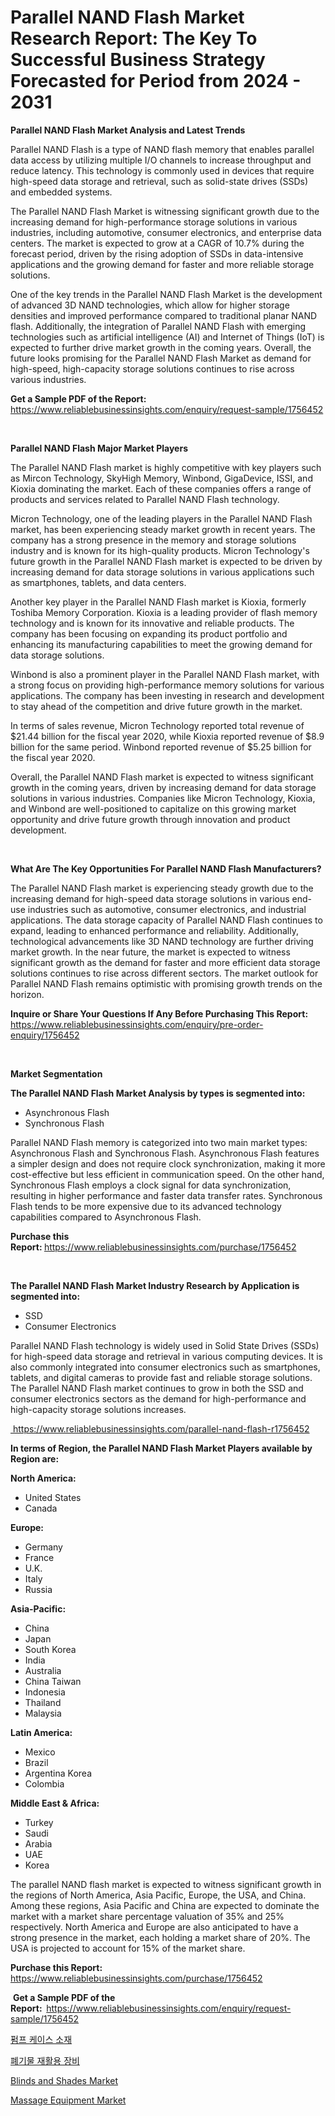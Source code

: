 <p><h1>Parallel NAND Flash Market Research Report: The Key To Successful Business Strategy Forecasted for Period from 2024 - 2031</h1></p><p><strong>Parallel NAND Flash Market Analysis and Latest Trends</strong></p>
<p><p>Parallel NAND Flash is a type of NAND flash memory that enables parallel data access by utilizing multiple I/O channels to increase throughput and reduce latency. This technology is commonly used in devices that require high-speed data storage and retrieval, such as solid-state drives (SSDs) and embedded systems.</p><p>The Parallel NAND Flash Market is witnessing significant growth due to the increasing demand for high-performance storage solutions in various industries, including automotive, consumer electronics, and enterprise data centers. The market is expected to grow at a CAGR of 10.7% during the forecast period, driven by the rising adoption of SSDs in data-intensive applications and the growing demand for faster and more reliable storage solutions.</p><p>One of the key trends in the Parallel NAND Flash Market is the development of advanced 3D NAND technologies, which allow for higher storage densities and improved performance compared to traditional planar NAND flash. Additionally, the integration of Parallel NAND Flash with emerging technologies such as artificial intelligence (AI) and Internet of Things (IoT) is expected to further drive market growth in the coming years. Overall, the future looks promising for the Parallel NAND Flash Market as demand for high-speed, high-capacity storage solutions continues to rise across various industries.</p></p>
<p><strong>Get a Sample PDF of the Report:&nbsp;</strong> <a href="https://www.reliablebusinessinsights.com/enquiry/request-sample/1756452">https://www.reliablebusinessinsights.com/enquiry/request-sample/1756452</a></p>
<p>&nbsp;</p>
<p><strong>Parallel NAND Flash Major Market Players</strong></p>
<p><p>The Parallel NAND Flash market is highly competitive with key players such as Mircon Technology, SkyHigh Memory, Winbond, GigaDevice, ISSI, and Kioxia dominating the market. Each of these companies offers a range of products and services related to Parallel NAND Flash technology.</p><p>Micron Technology, one of the leading players in the Parallel NAND Flash market, has been experiencing steady market growth in recent years. The company has a strong presence in the memory and storage solutions industry and is known for its high-quality products. Micron Technology's future growth in the Parallel NAND Flash market is expected to be driven by increasing demand for data storage solutions in various applications such as smartphones, tablets, and data centers.</p><p>Another key player in the Parallel NAND Flash market is Kioxia, formerly Toshiba Memory Corporation. Kioxia is a leading provider of flash memory technology and is known for its innovative and reliable products. The company has been focusing on expanding its product portfolio and enhancing its manufacturing capabilities to meet the growing demand for data storage solutions.</p><p>Winbond is also a prominent player in the Parallel NAND Flash market, with a strong focus on providing high-performance memory solutions for various applications. The company has been investing in research and development to stay ahead of the competition and drive future growth in the market.</p><p>In terms of sales revenue, Micron Technology reported total revenue of $21.44 billion for the fiscal year 2020, while Kioxia reported revenue of $8.9 billion for the same period. Winbond reported revenue of $5.25 billion for the fiscal year 2020.</p><p>Overall, the Parallel NAND Flash market is expected to witness significant growth in the coming years, driven by increasing demand for data storage solutions in various industries. Companies like Micron Technology, Kioxia, and Winbond are well-positioned to capitalize on this growing market opportunity and drive future growth through innovation and product development.</p></p>
<p>&nbsp;</p>
<p><strong>What Are The Key Opportunities For Parallel NAND Flash Manufacturers?</strong></p>
<p><p>The Parallel NAND Flash market is experiencing steady growth due to the increasing demand for high-speed data storage solutions in various end-use industries such as automotive, consumer electronics, and industrial applications. The data storage capacity of Parallel NAND Flash continues to expand, leading to enhanced performance and reliability. Additionally, technological advancements like 3D NAND technology are further driving market growth. In the near future, the market is expected to witness significant growth as the demand for faster and more efficient data storage solutions continues to rise across different sectors. The market outlook for Parallel NAND Flash remains optimistic with promising growth trends on the horizon.</p></p>
<p><strong>Inquire or Share Your Questions If Any Before Purchasing This Report:</strong> <a href="https://www.reliablebusinessinsights.com/enquiry/pre-order-enquiry/1756452">https://www.reliablebusinessinsights.com/enquiry/pre-order-enquiry/1756452</a></p>
<p>&nbsp;</p>
<p><strong>Market Segmentation</strong></p>
<p><strong>The Parallel NAND Flash Market Analysis by types is segmented into:</strong></p>
<p><ul><li>Asynchronous Flash</li><li>Synchronous Flash</li></ul></p>
<p><p>Parallel NAND Flash memory is categorized into two main market types: Asynchronous Flash and Synchronous Flash. Asynchronous Flash features a simpler design and does not require clock synchronization, making it more cost-effective but less efficient in communication speed. On the other hand, Synchronous Flash employs a clock signal for data synchronization, resulting in higher performance and faster data transfer rates. Synchronous Flash tends to be more expensive due to its advanced technology capabilities compared to Asynchronous Flash.</p></p>
<p><strong>Purchase this Report:&nbsp;</strong><a href="https://www.reliablebusinessinsights.com/purchase/1756452">https://www.reliablebusinessinsights.com/purchase/1756452</a></p>
<p>&nbsp;</p>
<p><strong>The Parallel NAND Flash Market Industry Research by Application is segmented into:</strong></p>
<p><ul><li>SSD</li><li>Consumer Electronics</li></ul></p>
<p><p>Parallel NAND Flash technology is widely used in Solid State Drives (SSDs) for high-speed data storage and retrieval in various computing devices. It is also commonly integrated into consumer electronics such as smartphones, tablets, and digital cameras to provide fast and reliable storage solutions. The Parallel NAND Flash market continues to grow in both the SSD and consumer electronics sectors as the demand for high-performance and high-capacity storage solutions increases.</p></p>
<p><a href="https://www.reliablebusinessinsights.com/parallel-nand-flash-r1756452">&nbsp;https://www.reliablebusinessinsights.com/parallel-nand-flash-r1756452</a></p>
<p><strong>In terms of Region, the Parallel NAND Flash Market Players available by Region are:</strong></p>
<p>
    <p> <strong> North America: </strong>
        <ul>
            <li>United States</li>
            <li>Canada</li>
        </ul>
        </p> 
    <p> <strong> Europe: </strong>
        <ul>
            <li>Germany</li>
            <li>France</li>
            <li>U.K.</li>
            <li>Italy</li>
            <li>Russia</li>
        </ul>
        </p> 
    <p> <strong> Asia-Pacific: </strong>
        <ul>
            <li>China</li>
            <li>Japan</li>
            <li>South Korea</li>
            <li>India</li>
            <li>Australia</li>
            <li>China Taiwan</li>
            <li>Indonesia</li>
            <li>Thailand</li>
            <li>Malaysia</li>
        </ul>
        </p> 
    <p> <strong> Latin America: </strong>
        <ul>
            <li>Mexico</li>
            <li>Brazil</li>
            <li>Argentina Korea</li>
            <li>Colombia</li>
        </ul>
        </p> 
    <p> <strong> Middle East & Africa: </strong>
        <ul>
            <li>Turkey</li>
            <li>Saudi</li>
            <li>Arabia</li>
            <li>UAE</li>
            <li>Korea</li>
        </ul>
    </p>
    </p>
<p><p>The parallel NAND flash market is expected to witness significant growth in the regions of North America, Asia Pacific, Europe, the USA, and China. Among these regions, Asia Pacific and China are expected to dominate the market with a market share percentage valuation of 35% and 25% respectively. North America and Europe are also anticipated to have a strong presence in the market, each holding a market share of 20%. The USA is projected to account for 15% of the market share.</p></p>
<p><strong>Purchase this Report: </strong><a href="https://www.reliablebusinessinsights.com/purchase/1756452">https://www.reliablebusinessinsights.com/purchase/1756452</a></p>
<p>&nbsp;<strong>Get a Sample PDF of the Report:&nbsp;&nbsp;</strong><a href="https://www.reliablebusinessinsights.com/enquiry/request-sample/1756452">https://www.reliablebusinessinsights.com/enquiry/request-sample/1756452</a></p>
<p><strong></strong></p>
<p><p><a href="https://github.com/Maeennan456456/Market-Research-Report-List-2/blob/main/5936138155103.md">펌프 케이스 소재</a></p><p><a href="https://github.com/vsap75a286l/Market-Research-Report-List-2/blob/main/6788623155102.md">폐기물 재활용 장비</a></p><p><a href="https://github.com/kaiserrayhan25/Market-Research-Report-List-1/blob/main/blinds-and-shades-market.md">Blinds and Shades Market</a></p><p><a href="https://github.com/sowravmitra0/Market-Research-Report-List-1/blob/main/massage-equipment-market.md">Massage Equipment Market</a></p></p>